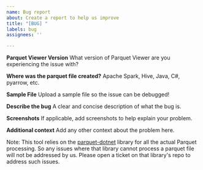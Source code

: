 ```yaml
---
name: Bug report
about: Create a report to help us improve
title: "[BUG] "
labels: bug
assignees: ''

---
```


**Parquet Viewer Version**
What version of Parquet Viewer are you experiencing the issue with?

**Where was the parquet file created?**
Apache Spark, Hive, Java, C#, pyarrow, etc.

**Sample File**
Upload a sample file so the issue can be debugged!

**Describe the bug**
A clear and concise description of what the bug is.

**Screenshots**
If applicable, add screenshots to help explain your problem.

**Additional context**
Add any other context about the problem here.

Note: This tool relies on the [parquet-dotnet](https://github.com/elastacloud/parquet-dotnet) library for all the actual Parquet processing. So any issues where that library cannot process a parquet file will not be addressed by us. Please open a ticket on that library's repo to address such issues.
